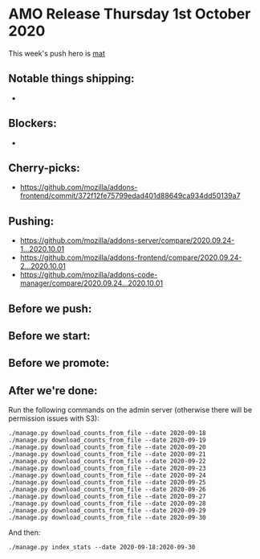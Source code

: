 # AMO Release Thursday 1st October 2020

This week's push hero is [mat](https://github.com/diox)

## Notable things shipping:

-

## Blockers:

-

## Cherry-picks:

- https://github.com/mozilla/addons-frontend/commit/372f12fe75799edad401d88649ca934dd50139a7

## Pushing:

- https://github.com/mozilla/addons-server/compare/2020.09.24-1...2020.10.01
- https://github.com/mozilla/addons-frontend/compare/2020.09.24-2...2020.10.01
- https://github.com/mozilla/addons-code-manager/compare/2020.09.24...2020.10.01

## Before we push:

## Before we start:

## Before we promote:

## After we're done:

Run the following commands on the admin server (otherwise there will be permission issues with S3):

```
./manage.py download_counts_from_file --date 2020-09-18
./manage.py download_counts_from_file --date 2020-09-19
./manage.py download_counts_from_file --date 2020-09-20
./manage.py download_counts_from_file --date 2020-09-21
./manage.py download_counts_from_file --date 2020-09-22
./manage.py download_counts_from_file --date 2020-09-23
./manage.py download_counts_from_file --date 2020-09-24
./manage.py download_counts_from_file --date 2020-09-25
./manage.py download_counts_from_file --date 2020-09-26
./manage.py download_counts_from_file --date 2020-09-27
./manage.py download_counts_from_file --date 2020-09-28
./manage.py download_counts_from_file --date 2020-09-29
./manage.py download_counts_from_file --date 2020-09-30
```

And then:

```
./manage.py index_stats --date 2020-09-18:2020-09-30
```
